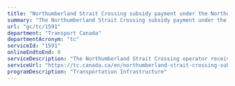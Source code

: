 ```yaml
---
title: "Northumberland Strait Crossing subsidy payment under the Northumberland Strait Crossing Act"
summary: "The Northumberland Strait Crossing subsidy payment under the Northumberland Strait Crossing Act service from Transport Canada is not available end-to-end online, according to the GC Service Inventory."
url: "gc/tc/1591"
department: "Transport Canada"
departmentAcronym: "tc"
serviceId: "1591"
onlineEndtoEnd: 0
serviceDescription: "The Northumberland Strait Crossing operator receives annual payments from the Government of Canada to fund the management, operation and maintenance of the bridge connecting Prince Edward Island and mainland Canada."
serviceUrl: "https://tc.canada.ca/en/northumberland-strait-crossing-subsidy-payment-under-northumberland-strait-crossing-act-statutory"
programDescription: "Transportation Infrastructure"
---
```

